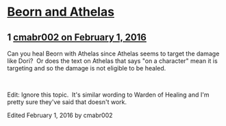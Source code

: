 # [Beorn and Athelas](https://community.fantasyflightgames.com/topic/201108-beorn-and-athelas/)

## 1 [cmabr002 on February 1, 2016](https://community.fantasyflightgames.com/topic/201108-beorn-and-athelas/?do=findComment&comment=2026583)

Can you heal Beorn with Athelas since Athelas seems to target the damage like Dori?  Or does the text on Athelas that says "on a character" mean it is targeting and so the damage is not eligible to be healed.

 

Edit: Ignore this topic.  It's similar wording to Warden of Healing and I'm pretty sure they've said that doesn't work.

Edited February 1, 2016 by cmabr002

